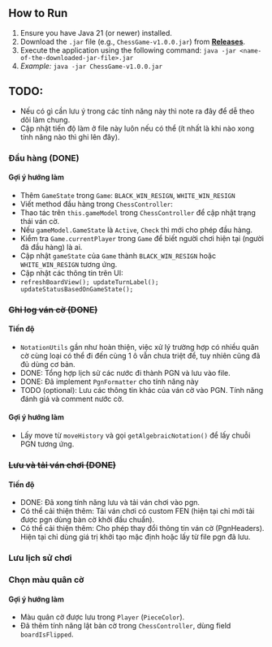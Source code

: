 ## How to Run
1. Ensure you have Java 21 (or newer) installed.
2. Download the `.jar` file (e.g., `ChessGame-v1.0.0.jar`) from [**Releases**](https://github.com/tdyhoang/chess-game/releases/latest).
3. Execute the application using the following command: `java -jar <name-of-the-downloaded-jar-file>.jar`
4. *Example:* `java -jar ChessGame-v1.0.0.jar`

## TODO:

- Nếu có gì cần lưu ý trong các tính năng này thì note ra đây để dễ theo dõi làm chung.
- Cập nhật tiến độ làm ở file này luôn nếu có thể (ít nhất là khi nào xong tính năng nào thì ghi lên đây).

### Đầu hàng (DONE)

#### Gợi ý hướng làm

- Thêm `GameState` trong `Game`: `BLACK_WIN_RESIGN`, `WHITE_WIN_RESIGN`
- Viết method đầu hàng trong `ChessController`:
- Thao tác trên `this.gameModel` trong `ChessController` để cập nhật trạng thái ván cờ.
- Nếu `gameModel.GameState` là `Active`, `Check` thì mới cho phép đầu hàng.
- Kiểm tra `Game.currentPlayer` trong `Game` để biết người chơi hiện tại (người đã đầu hàng) là ai.
- Cập nhật `gameState` của `Game` thành `BLACK_WIN_RESIGN` hoặc `WHITE_WIN_RESIGN` tương ứng.
- Cập nhật các thông tin trên UI:
- `refreshBoardView();
  updateTurnLabel();
  updateStatusBasedOnGameState();`

### ~~Ghi log ván cờ (DONE)~~

#### Tiến độ

- `NotationUtils` gần như hoàn thiện, việc xử lý trường hợp có nhiều quân cờ cùng loại có thể đi đến cùng 1 ô vẫn chưa
  triệt để, tuy nhiên cũng đã đủ dùng cơ bản.
- DONE: Tổng hợp lịch sử các nước đi thành PGN và lưu vào file.
- DONE: Đã implement `PgnFormatter` cho tính năng này
- TODO (optional): Lưu các thông tin khác của ván cờ vào PGN. Tính năng đánh giá và comment nước cờ.

#### Gợi ý hướng làm

- Lấy move từ `moveHistory` và gọi `getAlgebraicNotation()` để lấy chuỗi PGN tương ứng.

### ~~Lưu và tải ván chơi (DONE)~~

#### Tiến độ

- DONE: Đã xong tính năng lưu và tải ván chơi vào pgn.
- Có thể cải thiện thêm: Tải ván chơi có custom FEN (hiện tại chỉ mới tải được pgn dùng bàn cờ khởi đầu chuẩn).
- Có thể cải thiện thêm: Cho phép thay đổi thông tin ván cờ (PgnHeaders). Hiện tại chỉ dùng giá trị khởi tạo mặc định hoặc lấy từ file pgn đã lưu.

### Lưu lịch sử chơi

### Chọn màu quân cờ

#### Gợi ý hướng làm

- Màu quân cờ được lưu trong `Player` (`PieceColor`).
- Đã thêm tính năng lật bàn cờ trong `ChessController`, dùng field `boardIsFlipped`.

